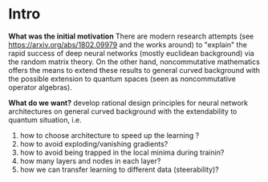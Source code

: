 # Intro
**What was the initial motivation**
There are modern research attempts (see https://arxiv.org/abs/1802.09979 and the works around) to "explain" the rapid success of deep neural networks (mostly euclidean background) via the random matrix theory. On the other hand, noncommutative mathematics offers the means to extend these results to general curved background with the possible extension to quantum spaces (seen as noncommutative operator algebras).

**What do we want?**
develop rational design principles for neural network architectures on general curved background with the extendability to quantum situation, i.e.
1. how to choose architecture to speed up the learning ?
2. how to avoid exploding/vanishing gradients?
3. how to avoid being trapped in the local minima during trainin?
4. how many layers and nodes in each layer?
5. how we can transfer learning to different data (steerability)?

